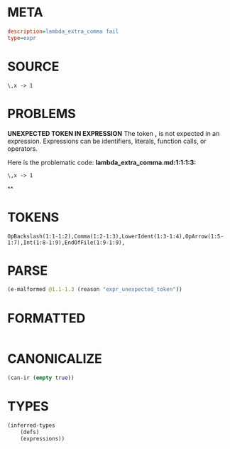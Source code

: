 # META
~~~ini
description=lambda_extra_comma fail
type=expr
~~~
# SOURCE
~~~roc
\,x -> 1
~~~
# PROBLEMS
**UNEXPECTED TOKEN IN EXPRESSION**
The token **\,** is not expected in an expression.
Expressions can be identifiers, literals, function calls, or operators.

Here is the problematic code:
**lambda_extra_comma.md:1:1:1:3:**
```roc
\,x -> 1
```
^^


# TOKENS
~~~zig
OpBackslash(1:1-1:2),Comma(1:2-1:3),LowerIdent(1:3-1:4),OpArrow(1:5-1:7),Int(1:8-1:9),EndOfFile(1:9-1:9),
~~~
# PARSE
~~~clojure
(e-malformed @1.1-1.3 (reason "expr_unexpected_token"))
~~~
# FORMATTED
~~~roc

~~~
# CANONICALIZE
~~~clojure
(can-ir (empty true))
~~~
# TYPES
~~~clojure
(inferred-types
	(defs)
	(expressions))
~~~
